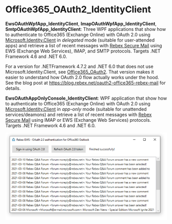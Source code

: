 ﻿Office365_OAuth2_IdentityClient
===============================

**EwsOAuthWpfApp_IdentityClient**, **ImapOAuthWpfApp_IdentityClient**, **SmtpOAuthWpfApp_IdentityClient**:
Three WPF applications that show how to authenticate to Office365 (Exchange Online)
with OAuth 2.0 using [Microsoft.Identity.Client](https://www.nuget.org/packages/Microsoft.Identity.Client/) 
in *delegated* mode (suitable for user-attended apps)
and retrieve a list of recent messages with [Rebex Secure Mail](https://www.rebex.net/secure-mail.net/)
using EWS (Exchange Web Services), IMAP, and SMTP protocols. Targets .NET Framework 4.6 and .NET 6.0.

For a version for .NETFramework 4.7.2 and .NET 6.0 that does not use Microsoft.Identity.Client,
see [Office365_OAuth2](../Office365_OAuth2). That version makes it easier to understand how
OAuth 2.0 flow actually works under the hood. See the blog post at
https://blog.rebex.net/oauth2-office365-rebex-mail for details.

**EwsOAuthAppOnlyConsole_IdentityClient**:
WPF application that show how to authenticate to Office365 (Exchange Online)
with OAuth 2.0 using [Microsoft.Identity.Client](https://www.nuget.org/packages/Microsoft.Identity.Client/) 
in *app-only* mode (suitable for unattended services/deamons)
and retrieve a list of recent messages with [Rebex Secure Mail](https://www.rebex.net/secure-mail.net/)
using IMAP or EWS (Exchange Web Services) protocols. Targets .NET Framework 4.6 and .NET 6.0.

![Screenshot](https://raw.githubusercontent.com/rebexnet/RebexExtras/master/Office365_OAuth2/screenshot.png)
